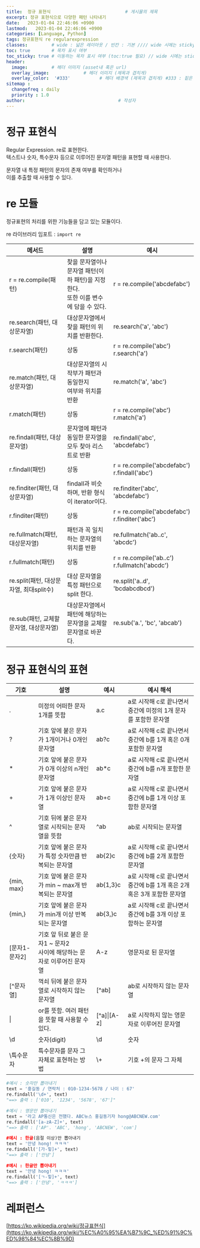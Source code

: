```yaml
---
title:  정규 표현식                            # 게시물의 제목
excerpt: 정규 표현식으로 다양한 패턴 나타내기
date:   2023-01-04 22:46:06 +0900
lastmod:   2023-01-04 22:46:06 +0900
categories: [Language, Python]
tags: 정규표현식 re regularexpression
classes:         # wide : 넓은 레이아웃 / 빈칸 : 기본 //// wide 시에는 sticky toc 불가
toc: true        # 목차 표시 여부
toc_sticky: true # 이동하는 목차 표시 여부 (toc:true 필요) // wide 시에는 sticky toc 불가
header: 
  image:         # 헤더 이미지 (asset내 혹은 url)
  overlay_image:             # 헤더 이미지 (제목과 겹치게)
  overlay_color:  '#333'           # 헤더 배경색 (제목과 겹치게) #333 : 짙은 회색
sitemap :
  changefreq : daily
  priority : 1.0
author:                                   # 작성자
---
```

<!--postNo: 20220104_002-->

# 정규 표현식  
Regular Expression. re로 표현한다.  
텍스트나 숫자, 특수문자 등으로 이루어진 문자열 패턴을 표현할 때 사용한다.  

문자열 내 특정 패턴의 문자의 존재 여부를 확인하거나  
이를 추출할 때 사용할 수 있다.  

# re 모듈
정규표현의 처리를 위한 기능들을 담고 있는 모듈이다.  

re 라이브러리 임포트 : `import re`  

|메서드|설명|예시|
|---|---|---|
|r = re.compile(패턴)|찾을 문자열이나 문자열 패턴(이하 패턴)을 지정한다. <br>또한 이를 변수에 담을 수 있다.|r = re.compile('abcdefabc')|
|re.search(패턴, 대상문자열)|대상문자열에서 찾을 패턴의 위치를 반환한다.|re.search('a', 'abc')|
|r.search(패턴)|상동|r = re.compile('abc')  r.search('a')|
|re.match(패턴, 대상문자열)|대상문자열의 시작부가 패턴과 동일한지 <br> 여부와 위치를 반환|re.match('a', 'abc')|
|r.match(패턴)|상동|r = re.compile('abc')  r.match('a')|
|re.findall(패턴, 대상문자열)|문자열에 패턴과 동일한 문자열을 <br> 모두 찾아 리스트로 반환|re.findall('abc', 'abcdefabc')|
|r.findall(패턴)|상동|r = re.compile('abcdefabc')  r.findall('abc')|
|re.finditer(패턴, 대상문자열)|findall과 비슷하며, 반환 형식이 iterator이다.|re.finditer('abc', 'abcdefabc')|
|r.finditer(패턴)|상동|r = re.compile('abcdefabc')  r.finditer('abc')|
|re.fullmatch(패턴, 대상문자열)|패턴과 꼭 일치하는 문자열의 위치를 반환|re.fullmatch('ab..c', 'abcdc')|
|r.fullmatch(패턴)|상동|r = re.compile('ab..c')  r.fullmatch('abcdc')|
|re.split(패턴, 대상문자열, 최대split수)|대상 문자열을 특정 패턴으로 split 한다.|re.split('a..d', 'bcdabcdbcd')|
|re.sub(패턴, 교체할문자열, 대상문자열)|대상문자열에서 패턴에 해당하는 <br> 문자열을 교체할 문자열로 바꾼다.|re.sub('a.', 'bc', 'abcab')|



# 정규 표현식의 표현

|기호|설명|예시|예시 해석|
|---|---|---|---|
|.|미정의 어떠한 문자 1개를 뜻함|a.c|a로 시작해 c로 끝나면서 중간에 미정의 1개 문자를 포함한 문자열|
|?|기호 앞에 붙은 문자가 1개이거나 0개인 문자열|ab?c|a로 시작해 c로 끝나면서 중간에 b를 1개 혹은 0개 포함한 문자열|
|*|기호 앞에 붙은 문자가 0개 이상의 n개인 문자열|ab*c|a로 시작해 c로 끝나면서 중간에 b를 n개 포함한 문자열|
|+|기호 앞에 붙은 문자가 1개 이상인 문자열|ab+c|a로 시작해 c로 끝나면서 중간에 b를 1개 이상 포함한 문자열|
|^|기호 뒤에 붙은 문자열로 시작되는 문자열을 뜻함|^ab|ab로 시작되는 문자열|
|{숫자}|기호 앞에 붙은 문자가 특정 숫자만큼 반복되는 문자열|ab{2}c|a로 시작해 c로 끝나면서 중간에 b를 2개 포함한 문자열|
|{min, max}|기호 앞에 붙은 문자가 min ~ max개 반복되는 문자열|ab{1,3}c|a로 시작해 c로 끝나면서 중간에 b를 1개 혹은 2개 혹은 3개 포함한 문자열|
|{min,}|기호 앞에 붙은 문자가 min개 이상 반복되는 문자열|ab{3,}c|a로 시작해 c로 끝나면서 중간에 b를 3개 이상 포함하는 문자열|
|[문자1-문자2]|기호 앞 뒤로 붙은 문자1 ~ 문자2 <br> 사이에 해당하는 문자로 이루어진 문자열|A-z|영문자로 된 문자열|
|[^문자열]|꺽쇠 뒤에 붙은 문자열로 시작하지 않는 문자열|[^ab]|ab로 시작하지 않는 문자열|
|\||or를 뜻함. 여러 패턴을 뜻할 때 사용할 수 있다.|[^a]\|[A-z]|a로 시작하지 않는 영문자로 이루어진 문자열|
|\\d|숫자(digit)|\\d|숫자|
|\\특수문자|특수문자를 문자 그 자체로 표현하는 방법|\\+|기호 +의 문자 그 자체|
  
  
```python
#예시 : 숫자만 뽑아내기
text = '홍길동 / 연락처 : 010-1234-5678 / 나이 : 67'
re.findall('\d+', text)
"==> 출력 : ['010', '1234', '5678', '67']"

#예시 : 영문만 뽑아내기
text = '라고 AP통신은 전했다. ABC뉴스 홍길동기자 hong@ABCNEW.com'
re.findall('[a-zA-Z]+', text)
"==> 출력 : ['AP'. 'ABC', 'hong', 'ABCNEW', 'com']

#예시 : 한글(음절 이상)만 뽑아내기
text = '안녕 hong! ㅋㅋㅋ'
re.findall('[가-힣]+', text)
"==> 출력 : ['안녕']

#예시 : 한글만 뽑아내기
text = '안녕 hong! ㅋㅋㅋ'
re.findall('[ㄱ-힣]+', text)
"==> 출력 : ['안녕', 'ㅋㅋㅋ']
```


# 레퍼런스  
[https://ko.wikipedia.org/wiki/정규표현식](https://ko.wikipedia.org/wiki/%EC%A0%95%EA%B7%9C_%ED%91%9C%ED%98%84%EC%8B%9D)